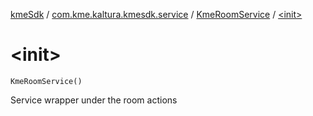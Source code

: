 [kmeSdk](../../index.md) / [com.kme.kaltura.kmesdk.service](../index.md) / [KmeRoomService](index.md) / [&lt;init&gt;](./-init-.md)

# &lt;init&gt;

`KmeRoomService()`

Service wrapper under the room actions

